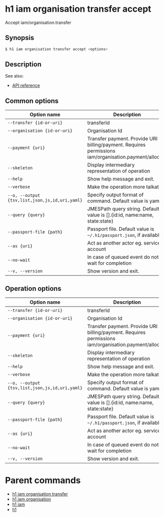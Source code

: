 
# h1 iam organisation transfer accept

Accept iam/organisation.transfer

## Synopsis

```bash
$ h1 iam organisation transfer accept <options>
```

## Description

See also:

* [API reference](https://api.hyperone.com/v2/docs#operation/iam_organisation_transfer_accept)

## Common options

| Option name                                        | Description                                                                                              |
| -------------------------------------------------- | -------------------------------------------------------------------------------------------------------- |
| ```--transfer {id-or-uri}```                       | transferId                                                                                               |
| ```--organisation {id-or-uri}```                   | Organisation Id                                                                                          |
| ```--payment {uri}```                              | Transfer payment. Provide URI of billing/payment. Requires permissions iam/organisation.payment/allocate |
| ```--skeleton```                                   | Display intermediary representation of operation                                                         |
| ```--help```                                       | Show help message and exit.                                                                              |
| ```--verbose```                                    | Make the operation more talkative.                                                                       |
| ```--o, --output {tsv,list,json,js,id,uri,yaml}``` | Specify output format of command. Default value is yaml                                                  |
| ```--query {query}```                              | JMESPath query string. Default value is [].\{id:id, name:name, state:state\}                             |
| ```--passport-file {path}```                       | Passport file. Default value is ```~/.h1/passport.json```, if available.                                 |
| ```--as {uri}```                                   | Act as another actor eg. service account                                                                 |
| ```--no-wait```                                    | In case of queued event do not wait for completion                                                       |
| ```--v, --version```                               | Show version and exit.                                                                                   |

## Operation options

| Option name                                        | Description                                                                                              |
| -------------------------------------------------- | -------------------------------------------------------------------------------------------------------- |
| ```--transfer {id-or-uri}```                       | transferId                                                                                               |
| ```--organisation {id-or-uri}```                   | Organisation Id                                                                                          |
| ```--payment {uri}```                              | Transfer payment. Provide URI of billing/payment. Requires permissions iam/organisation.payment/allocate |
| ```--skeleton```                                   | Display intermediary representation of operation                                                         |
| ```--help```                                       | Show help message and exit.                                                                              |
| ```--verbose```                                    | Make the operation more talkative.                                                                       |
| ```--o, --output {tsv,list,json,js,id,uri,yaml}``` | Specify output format of command. Default value is yaml                                                  |
| ```--query {query}```                              | JMESPath query string. Default value is [].\{id:id, name:name, state:state\}                             |
| ```--passport-file {path}```                       | Passport file. Default value is ```~/.h1/passport.json```, if available.                                 |
| ```--as {uri}```                                   | Act as another actor eg. service account                                                                 |
| ```--no-wait```                                    | In case of queued event do not wait for completion                                                       |
| ```--v, --version```                               | Show version and exit.                                                                                   |

# Parent commands

* [h1 iam organisation transfer](./../README.md)
* [h1 iam organisation](./../../README.md)
* [h1 iam](./../../../README.md)
* [h1](./../../../../README.md)
